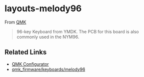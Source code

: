 # layouts-melody96

From [QMK](https://github.com/qmk/qmk_firmware/tree/master/keyboards/melody96)
> 96-key Keyboard from YMDK. The PCB for this board is also commonly used in the NYM96.

## Related Links

* [QMK Configurator](https://config.qmk.fm/#/melody96/LAYOUT)
* [qmk_firmware/keyboards/melody96](https://github.com/qmk/qmk_firmware/tree/master/keyboards/melody96)
